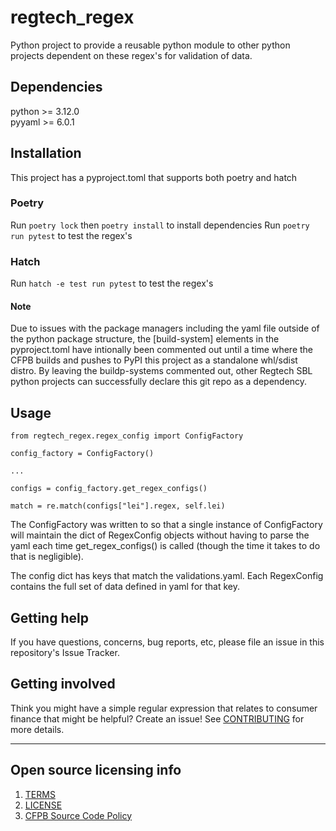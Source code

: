 # regtech_regex

Python project to provide a reusable python module to other python projects dependent on these regex's for validation of data.

## Dependencies

python >= 3.12.0   
pyyaml >= 6.0.1

## Installation

This project has a pyproject.toml that supports both poetry and hatch

### Poetry
Run `poetry lock` then `poetry install` to install dependencies
Run `poetry run pytest` to test the regex's

### Hatch
Run `hatch -e test run pytest` to test the regex's

#### Note
Due to issues with the package managers including the yaml file outside of the python package structure, the [build-system]
elements in the pyproject.toml have intionally been commented out until a time where the CFPB builds and pushes to PyPI 
this project as a standalone whl/sdist distro.  By leaving the buildp-systems commented out, other Regtech SBL python
projects can successfully declare this git repo as a dependency.  

## Usage

```
from regtech_regex.regex_config import ConfigFactory

config_factory = ConfigFactory()

...

configs = config_factory.get_regex_configs()

match = re.match(configs["lei"].regex, self.lei)
```

The ConfigFactory was written to so that a single instance of ConfigFactory will maintain the dict of RegexConfig objects without having
to parse the yaml each time get_regex_configs() is called (though the time it takes to do that is negligible).

The config dict has keys that match the validations.yaml.  Each RegexConfig contains the full set of data defined in yaml for that key.


## Getting help

If you have questions, concerns, bug reports, etc, please file an issue in this repository's Issue Tracker.

## Getting involved

Think you might have a simple regular expression that relates to consumer finance that might be helpful? Create an issue! See [CONTRIBUTING](CONTRIBUTING.md) for more details.

---

## Open source licensing info

1. [TERMS](TERMS.md)
2. [LICENSE](LICENSE)
3. [CFPB Source Code Policy](https://github.com/cfpb/source-code-policy/)
